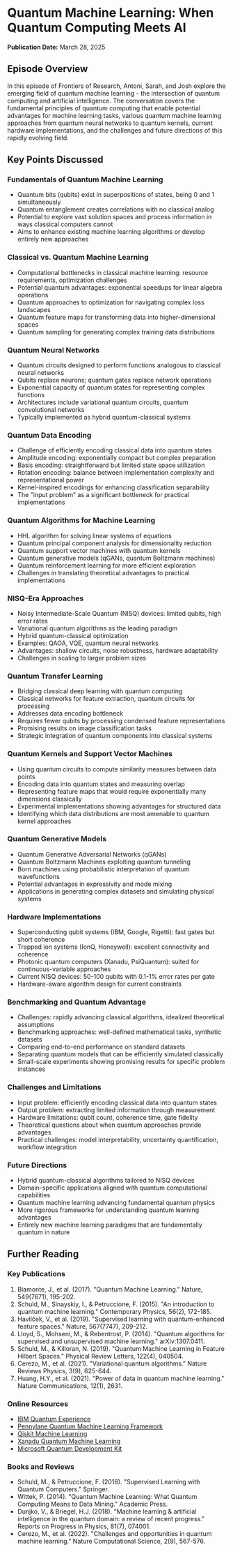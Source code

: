 # Quantum Machine Learning: When Quantum Computing Meets AI
**Publication Date:** March 28, 2025


## Episode Overview
In this episode of Frontiers of Research, Antoni, Sarah, and Josh explore the emerging field of quantum machine learning - the intersection of quantum computing and artificial intelligence. The conversation covers the fundamental principles of quantum computing that enable potential advantages for machine learning tasks, various quantum machine learning approaches from quantum neural networks to quantum kernels, current hardware implementations, and the challenges and future directions of this rapidly evolving field.

## Key Points Discussed

### Fundamentals of Quantum Machine Learning
- Quantum bits (qubits) exist in superpositions of states, being 0 and 1 simultaneously
- Quantum entanglement creates correlations with no classical analog
- Potential to explore vast solution spaces and process information in ways classical computers cannot
- Aims to enhance existing machine learning algorithms or develop entirely new approaches

### Classical vs. Quantum Machine Learning
- Computational bottlenecks in classical machine learning: resource requirements, optimization challenges
- Potential quantum advantages: exponential speedups for linear algebra operations
- Quantum approaches to optimization for navigating complex loss landscapes
- Quantum feature maps for transforming data into higher-dimensional spaces
- Quantum sampling for generating complex training data distributions

### Quantum Neural Networks
- Quantum circuits designed to perform functions analogous to classical neural networks
- Qubits replace neurons; quantum gates replace network operations
- Exponential capacity of quantum states for representing complex functions
- Architectures include variational quantum circuits, quantum convolutional networks
- Typically implemented as hybrid quantum-classical systems

### Quantum Data Encoding
- Challenge of efficiently encoding classical data into quantum states
- Amplitude encoding: exponentially compact but complex preparation
- Basis encoding: straightforward but limited state space utilization
- Rotation encoding: balance between implementation complexity and representational power
- Kernel-inspired encodings for enhancing classification separability
- The "input problem" as a significant bottleneck for practical implementations

### Quantum Algorithms for Machine Learning
- HHL algorithm for solving linear systems of equations
- Quantum principal component analysis for dimensionality reduction
- Quantum support vector machines with quantum kernels
- Quantum generative models (qGANs, quantum Boltzmann machines)
- Quantum reinforcement learning for more efficient exploration
- Challenges in translating theoretical advantages to practical implementations

### NISQ-Era Approaches
- Noisy Intermediate-Scale Quantum (NISQ) devices: limited qubits, high error rates
- Variational quantum algorithms as the leading paradigm
- Hybrid quantum-classical optimization
- Examples: QAOA, VQE, quantum neural networks
- Advantages: shallow circuits, noise robustness, hardware adaptability
- Challenges in scaling to larger problem sizes

### Quantum Transfer Learning
- Bridging classical deep learning with quantum computing
- Classical networks for feature extraction, quantum circuits for processing
- Addresses data encoding bottleneck
- Requires fewer qubits by processing condensed feature representations
- Promising results on image classification tasks
- Strategic integration of quantum components into classical systems

### Quantum Kernels and Support Vector Machines
- Using quantum circuits to compute similarity measures between data points
- Encoding data into quantum states and measuring overlap
- Representing feature maps that would require exponentially many dimensions classically
- Experimental implementations showing advantages for structured data
- Identifying which data distributions are most amenable to quantum kernel approaches

### Quantum Generative Models
- Quantum Generative Adversarial Networks (qGANs)
- Quantum Boltzmann Machines exploiting quantum tunneling
- Born machines using probabilistic interpretation of quantum wavefunctions
- Potential advantages in expressivity and mode mixing
- Applications in generating complex datasets and simulating physical systems

### Hardware Implementations
- Superconducting qubit systems (IBM, Google, Rigetti): fast gates but short coherence
- Trapped ion systems (IonQ, Honeywell): excellent connectivity and coherence
- Photonic quantum computers (Xanadu, PsiQuantum): suited for continuous-variable approaches
- Current NISQ devices: 50-100 qubits with 0.1-1% error rates per gate
- Hardware-aware algorithm design for current constraints

### Benchmarking and Quantum Advantage
- Challenges: rapidly advancing classical algorithms, idealized theoretical assumptions
- Benchmarking approaches: well-defined mathematical tasks, synthetic datasets
- Comparing end-to-end performance on standard datasets
- Separating quantum models that can be efficiently simulated classically
- Small-scale experiments showing promising results for specific problem instances

### Challenges and Limitations
- Input problem: efficiently encoding classical data into quantum states
- Output problem: extracting limited information through measurement
- Hardware limitations: qubit count, coherence time, gate fidelity
- Theoretical questions about when quantum approaches provide advantages
- Practical challenges: model interpretability, uncertainty quantification, workflow integration

### Future Directions
- Hybrid quantum-classical algorithms tailored to NISQ devices
- Domain-specific applications aligned with quantum computational capabilities
- Quantum machine learning advancing fundamental quantum physics
- More rigorous frameworks for understanding quantum learning advantages
- Entirely new machine learning paradigms that are fundamentally quantum in nature

## Further Reading

### Key Publications
1. Biamonte, J., et al. (2017). "Quantum Machine Learning." Nature, 549(7671), 195-202.
2. Schuld, M., Sinayskiy, I., & Petruccione, F. (2015). "An introduction to quantum machine learning." Contemporary Physics, 56(2), 172-185.
3. Havlíček, V., et al. (2019). "Supervised learning with quantum-enhanced feature spaces." Nature, 567(7747), 209-212.
4. Lloyd, S., Mohseni, M., & Rebentrost, P. (2014). "Quantum algorithms for supervised and unsupervised machine learning." arXiv:1307.0411.
5. Schuld, M., & Killoran, N. (2019). "Quantum Machine Learning in Feature Hilbert Spaces." Physical Review Letters, 122(4), 040504.
6. Cerezo, M., et al. (2021). "Variational quantum algorithms." Nature Reviews Physics, 3(9), 625-644.
7. Huang, H.Y., et al. (2021). "Power of data in quantum machine learning." Nature Communications, 12(1), 2631.

### Online Resources
- [IBM Quantum Experience](https://quantum-computing.ibm.com/)
- [Pennylane Quantum Machine Learning Framework](https://pennylane.ai/)
- [Qiskit Machine Learning](https://qiskit.org/documentation/machine-learning/)
- [Xanadu Quantum Machine Learning](https://www.xanadu.ai/solutions/machine-learning)
- [Microsoft Quantum Development Kit](https://azure.microsoft.com/en-us/resources/development-kit/quantum-computing/)

### Books and Reviews
- Schuld, M., & Petruccione, F. (2018). "Supervised Learning with Quantum Computers." Springer.
- Wittek, P. (2014). "Quantum Machine Learning: What Quantum Computing Means to Data Mining." Academic Press.
- Dunjko, V., & Briegel, H.J. (2018). "Machine learning & artificial intelligence in the quantum domain: a review of recent progress." Reports on Progress in Physics, 81(7), 074001.
- Cerezo, M., et al. (2022). "Challenges and opportunities in quantum machine learning." Nature Computational Science, 2(9), 567-576. 